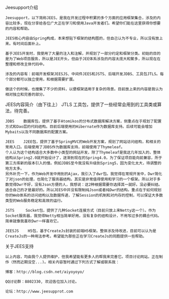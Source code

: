 Jeesupport介绍
    
    Jeesupport，以下简称JEES，是我在开发过程中积累的多个方面的应用框架集合，涉及的内容比较多，现在分享给各位广大正在学习和使用Java开发者们。希望你们能在这里获得你想要的内容和帮助。

    JEES核心内容由Spring构成，本来想贴下框架的结构图的，但自己认为不专业，所以没有放上来。有时间后面补上。

    基于JEES开发时，我使用了大量的注入和注解，并规划了一部分约定和框架分类。初始的目的是为了Web项目服务，所以是JEE开头，但由于JEE体系涉及的内容太庞大和繁多，所以现在在整理和修改主体代码中。

    涉及的内容有：前端开发框架JEESJS、中间件JEES和JSTS、后端开发JDBS、工具包JTLS。每个部分都可以独立使用，和根据需要扩展。

    做这个的时候，也搜集了不少的资料，以便框架适用于复杂的场景。目前放上来的内容是我认为相对独立和完善的部分。

JEES内容简介（由下往上）
    JTLS    工具包，提供了一些经常会用到的工具类或算法，待完善。
    
    JDBS    数据库包，提供了基于Atomikos的分布式数据库解决方案，侧重点在于规划了配置方式和Dao层的代码结构。目前后端使用的Hibernate作为数据库支持。后续可能会增加Mybaits以及不同数据库的配置方案。

    JEES    J2EE包，提供了基于SpringMVC的Web开发方案，规划了网站访问结构，和相关的常用入口。后端使用了JDBS作为数据库支持，前端使用了Thymeleaf。 
    个人认为这个结构适合大多数中小类型的网站开发，除了Thymeleaf是我这几年加入的，整体结构从Spring2.0就开始设计了，逐渐到现在的Spring4.0，为了保证项目能向前兼容，所于第三方库新的版本引入的慢。例如JDBS至今我没有升级到Spring5，因为变化太大，待调整的地方太多。
    另外补充一下，作为Web开发中用到的Ajax，我引入了dwr包。我觉得在常规开发中，Dwr简化了对json的处理，也简化了服务器结构。其实是非常值得使用和学习的一个框架。所以对于多数觉得Dwr不好，没有Json方便的人，我想说：这2种根据需要你选择其一就好。没必要纠结。适合自己的才是最好的。所以JEES中并没有限制纯Json或者纯Dwr的结构。重点在于如何规划你的Web体系的访问结构以及数据传递，了解Session的机制和对内存的控制，可以保证大多数类型的Web服务稳定和高效的运行。

    JSTS     Socket包，提供了几种Socket连接方式（目前只放上来Netty这一个）。作为Socket服务器，我觉得Netty相当简单好用，没有复杂的结构设计，不用写过多的耦合代码。简单就像我喜欢Dwr一样喜欢它。

    JEESJS    H5包，基于CreateJs封装的前端H5框架。整体涉及待改进，目前可以认为是CreateJs的一种用法参考。希望能为那些正在学习CreateJs的同胞提供一些帮助。

关于JEES支持

    以上内容，均由我个人提供维护，但我希望能有更多人的帮我来完善它。项目讨论网站，正在制作（然而近期没空...)。相关内容暂时通过下列方式了解或联系我：

    博客：http://blog.csdn.net/aiyoyoyo/ 

    QQ讨论群：8802330, 欢迎各位加入讨论。

    论坛：http://www.jeesupprot.com
    
